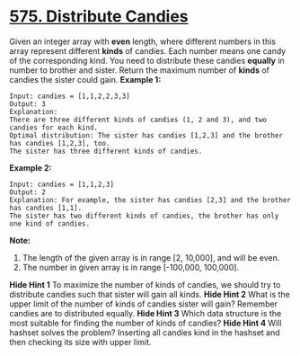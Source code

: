 # [575. Distribute Candies](https://leetcode.com/problems/distribute-candies/description)
Given an integer array with **even** length, where different numbers in this array represent different **kinds** of candies. Each number means one candy of the corresponding kind. You need to distribute these candies **equally** in number to brother and sister. Return the maximum number of **kinds** of candies the sister could gain.
**Example 1:**
```
Input: candies = [1,1,2,2,3,3]
Output: 3
Explanation:
There are three different kinds of candies (1, 2 and 3), and two candies for each kind.
Optimal distribution: The sister has candies [1,2,3] and the brother has candies [1,2,3], too. 
The sister has three different kinds of candies. 
```
**Example 2:**
```
Input: candies = [1,1,2,3]
Output: 2
Explanation: For example, the sister has candies [2,3] and the brother has candies [1,1]. 
The sister has two different kinds of candies, the brother has only one kind of candies. 
```
**Note:**
1. The length of the given array is in range [2, 10,000], and will be even.
2. The number in given array is in range [-100,000, 100,000].

**Hide Hint 1**
To maximize the number of kinds of candies, we should try to distribute candies such that sister will gain all kinds.
**Hide Hint 2**
What is the upper limit of the number of kinds of candies sister will gain? Remember candies are to distributed equally.
**Hide Hint 3**
Which data structure is the most suitable for finding the number of kinds of candies?
**Hide Hint 4**
Will hashset solves the problem? Inserting all candies kind in the hashset and then checking its size with upper limit.